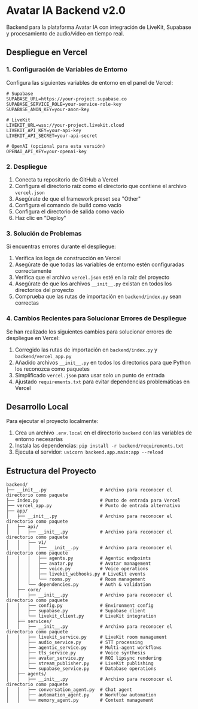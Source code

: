 # Avatar IA Backend v2.0

Backend para la plataforma Avatar IA con integración de LiveKit, Supabase y procesamiento de audio/video en tiempo real.

## Despliegue en Vercel

### 1. Configuración de Variables de Entorno

Configura las siguientes variables de entorno en el panel de Vercel:

```
# Supabase
SUPABASE_URL=https://your-project.supabase.co
SUPABASE_SERVICE_ROLE=your-service-role-key
SUPABASE_ANON_KEY=your-anon-key

# LiveKit
LIVEKIT_URL=wss://your-project.livekit.cloud
LIVEKIT_API_KEY=your-api-key
LIVEKIT_API_SECRET=your-api-secret

# OpenAI (opcional para esta versión)
OPENAI_API_KEY=your-openai-key
```

### 2. Despliegue

1. Conecta tu repositorio de GitHub a Vercel
2. Configura el directorio raíz como el directorio que contiene el archivo `vercel.json`
3. Asegúrate de que el framework preset sea "Other"
4. Configura el comando de build como vacío
5. Configura el directorio de salida como vacío
6. Haz clic en "Deploy"

### 3. Solución de Problemas

Si encuentras errores durante el despliegue:

1. Verifica los logs de construcción en Vercel
2. Asegúrate de que todas las variables de entorno estén configuradas correctamente
3. Verifica que el archivo `vercel.json` esté en la raíz del proyecto
4. Asegúrate de que los archivos `__init__.py` existan en todos los directorios del proyecto
5. Comprueba que las rutas de importación en `backend/index.py` sean correctas

### 4. Cambios Recientes para Solucionar Errores de Despliegue

Se han realizado los siguientes cambios para solucionar errores de despliegue en Vercel:

1. Corregido las rutas de importación en `backend/index.py` y `backend/vercel_app.py`
2. Añadido archivos `__init__.py` en todos los directorios para que Python los reconozca como paquetes
3. Simplificado `vercel.json` para usar solo un punto de entrada
4. Ajustado `requirements.txt` para evitar dependencias problemáticas en Vercel

## Desarrollo Local

Para ejecutar el proyecto localmente:

1. Crea un archivo `.env.local` en el directorio `backend` con las variables de entorno necesarias
2. Instala las dependencias: `pip install -r backend/requirements.txt`
3. Ejecuta el servidor: `uvicorn backend.app.main:app --reload`

## Estructura del Proyecto

```
backend/
├── __init__.py                    # Archivo para reconocer el directorio como paquete
├── index.py                       # Punto de entrada para Vercel
├── vercel_app.py                  # Punto de entrada alternativo
├── app/
│   ├── __init__.py                # Archivo para reconocer el directorio como paquete
│   ├── api/
│   │   ├── __init__.py            # Archivo para reconocer el directorio como paquete
│   │   ├── v1/
│   │   │   ├── __init__.py        # Archivo para reconocer el directorio como paquete
│   │   │   ├── agents.py          # Agentic endpoints
│   │   │   ├── avatar.py          # Avatar management
│   │   │   ├── voice.py           # Voice operations
│   │   │   ├── livekit_webhooks.py # LiveKit events
│   │   │   └── rooms.py           # Room management
│   │   └── dependencies.py        # Auth & validation
│   ├── core/
│   │   ├── __init__.py            # Archivo para reconocer el directorio como paquete
│   │   ├── config.py              # Environment config
│   │   ├── supabase.py            # Supabase client
│   │   └── livekit_client.py      # LiveKit integration
│   ├── services/
│   │   ├── __init__.py            # Archivo para reconocer el directorio como paquete
│   │   ├── livekit_service.py     # LiveKit room management
│   │   ├── audio_service.py       # STT processing
│   │   ├── agentic_service.py     # Multi-agent workflows
│   │   ├── tts_service.py         # Voice synthesis
│   │   ├── avatar_service.py      # ROI lipsync rendering
│   │   ├── stream_publisher.py    # LiveKit publishing
│   │   └── supabase_service.py    # Database operations
│   ├── agents/
│   │   ├── __init__.py            # Archivo para reconocer el directorio como paquete
│   │   ├── conversation_agent.py  # Chat agent
│   │   ├── automation_agent.py    # Workflow automation
│   │   └── memory_agent.py        # Context management
